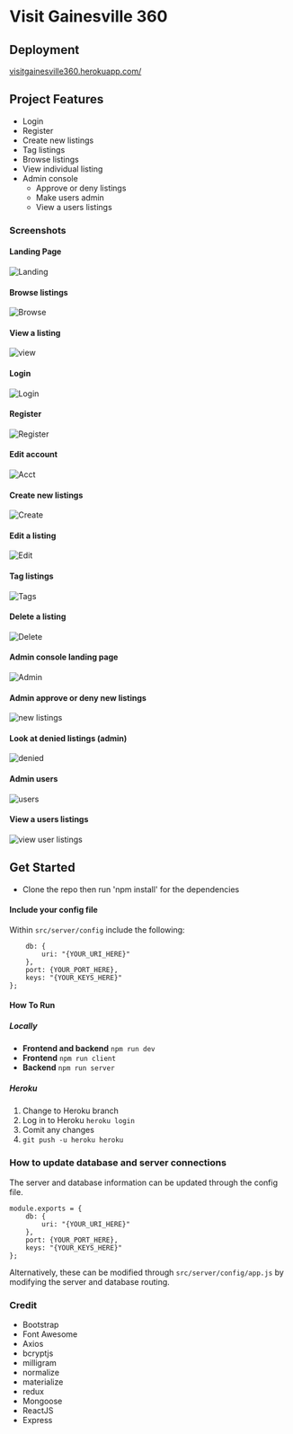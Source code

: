 # Visit Gainesville 360

## Deployment
[visitgainesville360.herokuapp.com/](visitgainesville360.herokuapp.com/)

## Project Features
* Login
* Register
* Create new listings
* Tag listings
* Browse listings
* View individual listing
* Admin console
    * Approve or deny listings
    * Make users admin
    * View a users listings

### Screenshots

#### Landing Page
![Landing](https://raw.githubusercontent.com/CEN3031-Group1-Fall2019/visitgainesville360/master/Screenshots/LandingPage.png)

#### Browse listings
![Browse](https://raw.githubusercontent.com/CEN3031-Group1-Fall2019/visitgainesville360/master/Screenshots/Browse.png)

#### View a listing
![view](https://raw.githubusercontent.com/CEN3031-Group1-Fall2019/visitgainesville360/master/Screenshots/Screen%20Shot%202019-12-13%20at%209.03.31%20PM.png)

#### Login
![Login](https://raw.githubusercontent.com/CEN3031-Group1-Fall2019/visitgainesville360/master/Screenshots/Login.png)

#### Register
![Register](https://raw.githubusercontent.com/CEN3031-Group1-Fall2019/visitgainesville360/master/Screenshots/Register.png)

#### Edit account
![Acct](https://raw.githubusercontent.com/CEN3031-Group1-Fall2019/visitgainesville360/master/Screenshots/EditAccount.png)

#### Create new listings
![Create](https://raw.githubusercontent.com/CEN3031-Group1-Fall2019/visitgainesville360/master/Screenshots/CreateListing.png)

#### Edit a listing
![Edit](https://raw.githubusercontent.com/CEN3031-Group1-Fall2019/visitgainesville360/master/Screenshots/EditListings.png)

#### Tag listings
![Tags](https://raw.githubusercontent.com/CEN3031-Group1-Fall2019/visitgainesville360/master/Screenshots/AddTags.png)

#### Delete a listing
![Delete](https://raw.githubusercontent.com/CEN3031-Group1-Fall2019/visitgainesville360/master/Screenshots/DeleteListings.png)

#### Admin console landing page
![Admin](https://raw.githubusercontent.com/CEN3031-Group1-Fall2019/visitgainesville360/master/Screenshots/Screen%20Shot%202019-12-13%20at%209.00.52%20PM.png)

#### Admin approve or deny new listings
![new listings](https://raw.githubusercontent.com/CEN3031-Group1-Fall2019/visitgainesville360/master/Screenshots/Screen%20Shot%202019-12-13%20at%209.01.26%20PM.png)

#### Look at denied listings (admin)
![denied](https://raw.githubusercontent.com/CEN3031-Group1-Fall2019/visitgainesville360/master/Screenshots/Screen%20Shot%202019-12-13%20at%209.01.53%20PM.png)

#### Admin users
![users](https://raw.githubusercontent.com/CEN3031-Group1-Fall2019/visitgainesville360/master/Screenshots/Screen%20Shot%202019-12-13%20at%209.02.17%20PM.png)

#### View a users listings
![view user listings](https://raw.githubusercontent.com/CEN3031-Group1-Fall2019/visitgainesville360/master/Screenshots/ViewUsersListings.png)

## Get Started

* Clone the repo then run 'npm install' for the dependencies

#### Include your config file

Within `src/server/config` include the following:

```module.exports = {
	db: {
	  	uri: "{YOUR_URI_HERE}"
	},
	port: {YOUR_PORT_HERE},
	keys: "{YOUR_KEYS_HERE}"
};
```

#### How To Run

##### Locally

* **Frontend and backend** `npm run dev`
* **Frontend** `npm run client`
* **Backend** `npm run server`

##### Heroku

1. Change to Heroku branch
2. Log in to Heroku `heroku login`
3. Comit any changes
4. `git push -u heroku heroku`

### How to update database and server connections

The server and database information can be updated through the config file.

```
module.exports = {
	db: {
	  	uri: "{YOUR_URI_HERE}"
	},
	port: {YOUR_PORT_HERE},
	keys: "{YOUR_KEYS_HERE}"
};
```

Alternatively, these can be modified through `src/server/config/app.js` by modifying the server and database routing.

### Credit

* Bootstrap
* Font Awesome
* Axios
* bcryptjs
* milligram
* normalize
* materialize
* redux
* Mongoose
* ReactJS
* Express
